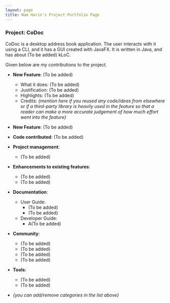 ```yaml
---
layout: page
title: Nam Harin's Project Portfolio Page
---
```


### Project: CoDoc

CoDoc is a desktop address book application. The user interacts with it using a CLI, and it has a GUI created with JavaFX. It is written in Java, and has about (To be added) kLoC.

Given below are my contributions to the project.

* **New Feature**: (To be added)
    * What it does: (To be added)
    * Justification: (To be added)
    * Highlights: (To be added)
    * Credits: *{mention here if you reused any code/ideas from elsewhere or if a third-party library is heavily used in the feature so that a reader can make a more accurate judgement of how much effort went into the feature}*

* **New Feature**: (To be added)

* **Code contributed**: (To be added)

* **Project management**:
    * (To be added)

* **Enhancements to existing features**:
    * (To be added)
    * (To be added)

* **Documentation**:
    * User Guide:
        * (To be added)
        * (To be added)
    * Developer Guide:
        * A(To be added)

* **Community**:
    * (To be added)
    * (To be added)
    * (To be added)
    * (To be added)

* **Tools**:
    * (To be added)
    * (To be added)

* _{you can add/remove categories in the list above}_
